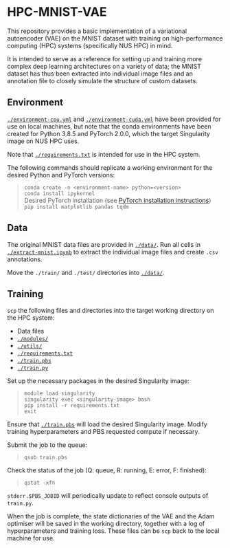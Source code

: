 # HPC-MNIST-VAE  

This repository provides a basic implementation of a variational autoencoder (VAE) on 
the MNIST dataset with training on high-performance computing (HPC) systems 
(specifically NUS HPC) in mind.  

It is intended to serve as a reference for setting up and training more complex 
deep learning architectures on a variety of data; the MNIST dataset has thus 
been extracted into individual image files and an annotation file to closely 
simulate the structure of custom datasets.  

## Environment  

[```./environment-cpu.yml```](./environment-cpu.yml) and 
[```./environment-cuda.yml```](./environment-cuda.yml) have been provided for 
use on local machines, but note that the conda environments have been created 
for Python 3.8.5 and PyTorch 2.0.0, which the target Singularity image on NUS 
HPC uses.  

Note that [```./requirements.txt```](./requirements.txt) is intended for use in 
the HPC system.    

The following commands should replicate a working environment for the desired 
Python and PyTorch versions:  
> ```conda create -n <environment-name> python=<version>```  
> ```conda install ipykernel```  
> Desired PyTorch installation (see 
[PyTorch installation instructions](https://pytorch.org/get-started/previous-versions/))  
> ```pip install matplotlib pandas tqdm```  

## Data  

The original MNIST data files are provided in [```./data/```](./data/). Run all 
cells in [```./extract-mnist.ipynb```](./extract-mnist.ipynb) to extract the 
individual image files and create ```.csv``` annotations.  

Move the ```./train/``` and ```./test/``` directories into 
[```./data/```](./data/).  

## Training  

```scp``` the following files and directories into the target working directory 
on the HPC system:  
* Data files  
* [```./modules/```](./modules/)  
* [```./utils/```](./utils/)  
* [```./requirements.txt```](./requirements.txt)  
* [```./train.pbs```](./train.pbs)
* [```./train.py```](./train.py)  

Set up the necessary packages in the desired Singularity image:  
> ```module load singularity```  
> ```singularity exec <singularity-image> bash```  
> ```pip install -r requirements.txt```  
> ```exit```  

Ensure that [```./train.pbs```](./train.pbs) will load the desired Singularity 
image. Modify training hyperparameters and PBS requested compute if necessary.  

Submit the job to the queue:  
> ```qsub train.pbs```  

Check the status of the job (Q: queue, R: running, E: error, F: finished):  
> ```qstat -xfn```  

```stderr.$PBS_JOBID``` will periodically update to reflect console outputs of 
```train.py```.  

When the job is complete, the state dictionaries of the VAE and the Adam 
optimiser will be saved in the working directory, together with a log of 
hyperparameters and training loss. These files can be ```scp``` back to the 
local machine for use.  
